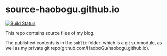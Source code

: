 # source-haobogu.github.io

[![Build Status](https://travis-ci.org/HaoboGu/source-haobogu.github.io.svg?branch=master)](https://travis-ci.org/HaoboGu/source-haobogu.github.io)

This repo contains source files of my blog. 

The published contents is in the `public` folder, which is a git submodule, as well as my private git repo(github.com/HaoboGu/haobogu.github.io).


